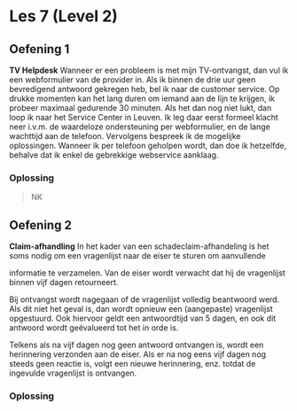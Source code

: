 # Les 7 (Level 2)
## Oefening 1
**TV Helpdesk**
Wanneer er een probleem is met mijn TV-ontvangst, dan vul ik een webformulier van de provider in. Als ik binnen de drie uur geen bevredigend antwoord gekregen heb, bel ik naar de customer service. Op drukke momenten kan het lang duren om iemand aan de lijn te krijgen, ik probeer maximaal gedurende 30 minuten. Als het dan nog niet lukt, dan loop ik naar het Service Center in Leuven. Ik leg daar eerst formeel klacht neer i.v.m. de waardeloze ondersteuning per webformulier, en de lange wachttijd aan de telefoon. Vervolgens bespreek ik de mogelijke oplossingen. Wanneer ik per telefoon geholpen wordt, dan doe ik hetzelfde, behalve dat ik enkel de gebrekkige webservice aanklaag.
### Oplossing
> NK
## Oefening 2
**Claim-afhandling**
In het kader van een schadeclaim-afhandeling is het soms nodig om een vragenlijst naar de eiser te sturen om aanvullende

informatie te verzamelen. Van de eiser wordt verwacht dat hij de vragenlijst binnen vijf dagen retourneert.

Bij ontvangst wordt nagegaan of de vragenlijst volledig beantwoord werd. Als dit niet het geval is, dan wordt opnieuw een (aangepaste) vragenlijst opgestuurd. Ook hiervoor geldt een antwoordtijd van 5 dagen, en ook dit antwoord wordt geëvalueerd tot het in orde is.

Telkens als na vijf dagen nog geen antwoord ontvangen is, wordt een herinnering verzonden aan de eiser. Als er na nog eens vijf dagen nog steeds geen reactie is, volgt een nieuwe herinnering, enz. totdat de ingevulde vragenlijst is ontvangen.
### Oplossing

<!--stackedit_data:
eyJoaXN0b3J5IjpbLTE2MDk0MTYzMDddfQ==
-->